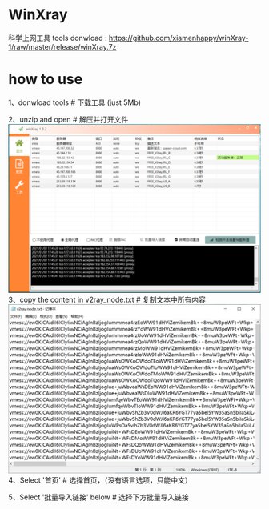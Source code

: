 # WinXray
科学上网工具 tools
donwload : https://github.com/xiamenhappy/winXray-1/raw/master/release/winXray.7z

# how to use

1、donwload tools # 下载工具 (just 5Mb)

2、unzip and open # 解压并打开文件
![image](https://github.com/a1802lzw/WinXray/blob/main/20210102174618.png)
3、copy the content in v2ray_node.txt # 复制文本中所有内容
![image](https://github.com/a1802lzw/WinXray/blob/main/20210102174908.png)
4、Select '首页' # 选择首页，（没有语言选项，只能中文）

5、Select '批量导入链接' below  # 选择下方批量导入链接

